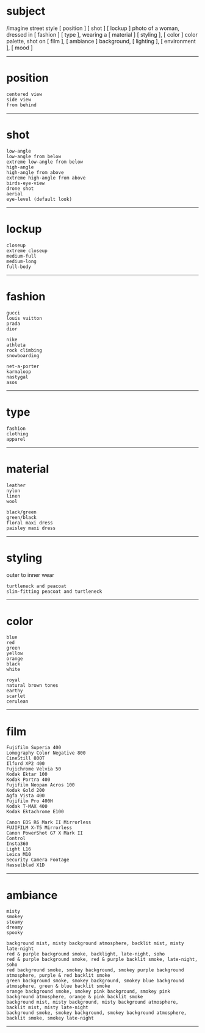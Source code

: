 # subject

/imagine
street style [ position ] [ shot ] [ lockup ] photo of a woman,
dressed in [ fashion ] [ type ],
wearing a [ material ] [ styling ],
[ color ] color palette,
shot on [ film ],
[ ambiance ] background,
[ lighting ],
[ environment ],
[ mood ]

---

# position

	centered view
	side view
	from behind

---

# shot

	low-angle
	low-angle from below
	extreme low-angle from below
	high-angle
	high-angle from above
	extreme high-angle from above
	birds-eye-view
	drone shot
	aerial
	eye-level (default look)

---

# lockup

	closeup
	extreme closeup
	medium-full
	medium-long
	full-body

---

# fashion

	gucci
	louis vuitton
	prada
	dior

	nike
	athleta
	rock climbing
	snowboarding

	net-a-porter
	karmaloop
	nastygal
	asos

---

# type

	fashion
	clothing
	apparel

---

# material

	leather
	nylon
	linen
	wool

	black/green
	green/black
	floral maxi dress
	paisley maxi dress

---

# styling

outer to inner wear

	turtleneck and peacoat
	slim-fitting peacoat and turtleneck

---

# color

	blue
	red
	green
	yellow
	orange
	black
	white

	royal
	natural brown tones
	earthy
	scarlet
	cerulean

---

# film

	Fujifilm Superia 400
	Lomography Color Negative 800
	CineStill 800T
	Ilford XP2 400
	Fujichrome Velvia 50
	Kodak Ektar 100
	Kodak Portra 400
	Fujifilm Neopan Acros 100
	Kodak Gold 200
	Agfa Vista 400
	Fujifilm Pro 400H
	Kodak T-MAX 400
	Kodak Ektachrome E100

	Canon EOS R6 Mark II Mirrorless
	FUJIFILM X-T5 Mirrorless
	Canon PowerShot G7 X Mark II
	Control
	Insta360
	Light L16
	Leica M10
	Security Camera Footage
	Hasselblad X1D

---

# ambiance

	misty
	smokey
	steamy
	dreamy
	spooky

	background mist, misty background atmosphere, backlit mist, misty late-night
	red & purple background smoke, backlight, late-night, soho
	red & purple background smoke, red & purple backlit smoke, late-night, soho
	red background smoke, smokey background, smokey purple background atmosphere, purple & red backlit smoke
	green background smoke, smokey background, smokey blue background atmosphere, green & blue backlit smoke
	orange background smoke, smokey pink background, smokey pink background atmosphere, orange & pink backlit smoke
	background mist, misty background, misty background atmosphere, backlit mist, misty late-night
	background smoke, smokey background, smokey background atmosphere, backlit smoke, smokey late-night

---

